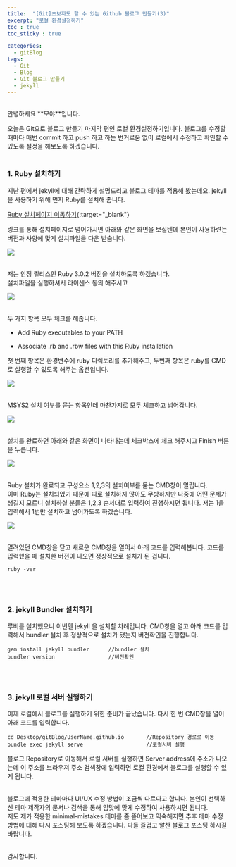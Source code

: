 ```yaml
---
title:  "[Git]초보자도 할 수 있는 Github 블로그 만들기(3)"
excerpt: "로컬 환경설정하기"
toc : true
toc_sticky : true

categories:
  - gitBlog
tags: 
  - Git 
  - Blog
  - Git 블로그 만들기
  - jekyll
---
```


<br/>
안녕하세요 **모야**입니다.

오늘은 Git으로 블로그 만들기 마지막 편인 로컬 환경설정하기입니다.
블로그를 수정할 때마다 매번 commit 하고 push 하고 하는 번거로움 없이 로컬에서 수정하고 확인할 수 있도록
설정을 해보도록 하겠습니다.<br/><br/>


### 1. Ruby 설치하기

지난 편에서 jekyll에 대해 간략하게 설명드리고 블로그 테마를 적용해 봤는데요. jekyll을 사용하기 위해 먼저 Ruby를 설치해 줍니다.

 [Ruby 설치페이지 이동하기](https://rubyinstaller.org/downloads/){:target="_blank"}

링크를 통해 설치페이지로 넘어가시면 아래와 같은 화면을 보실텐데 본인이 사용하련는 버전과 사양에 맞게 설치파일을 다운 받습니다.

<img src="/assets/images/ruby_install_page.PNG"><br/><br/>


저는 안정 릴리스인 Ruby 3.0.2 버전을 설치하도록 하겠습니다.<br/>
설치파일을 실행하셔서 라이센스 동의 해주시고

<img src="/assets/images/ruby_install_license.PNG"><br/><br/>


두 가지 항목 모두 체크를 해줍니다.

* Add Ruby executables to your PATH
  
* Associate .rb and .rbw files with this Ruby installation


첫 번째 항목은 환경변수에 ruby 디렉토리를 추가해주고, 두번째 항목은 ruby를 CMD로 실행할 수 있도록 해주는 옵션입니다.

<img src="/assets/images/ruby_install_setup.PNG"><br/><br/>


MSYS2 설치 여부를 묻는 항목인데 마찬가지로 모두 체크하고 넘어갑니다.

<img src="/assets/images/ruby_install_setup2.PNG"><br/><br/>


설치를 완료하면 아래와 같은 화면이 나타나는데 체크박스에 체크 해주시고 Finish 버튼을 누릅니다.

<img src="/assets/images/ruby_install_complete.PNG"><br/><br/>


Ruby 설치가 완료되고 구성요소 1,2,3의 설치여부를 묻는 CMD창이 열립니다.<br/> 이미 Ruby는 설치되었기 때문에 따로 설치하지 않아도 무방하지만 나중에 어떤 문제가 생길지 모르니 설치하실 분들은 1,2,3 순서대로 입력하여 진행하시면 됩니다. 저는 1을 입력해서 1번만 설치하고 넘어가도록 하겠습니다.

<img src="/assets/images/ruby_cmd1.PNG"><br/><br/>


열려있던 CMD창을 닫고 새로운 CMD창을 열어서 아래 코드를 입력해봅니다.
코드를 입력했을 때 설치한 버전이 나오면 정상적으로 설치가 된 겁니다.

    ruby -ver

<br/><br/>



### 2. jekyll Bundler 설치하기


루비를 설치했으니 이번엔 jekyll 을 설치할 차례입니다. CMD창을 열고 아래 코드를 입력해서
bundler 설치 후 정상적으로 설치가 됐는지 버전확인을 진행합니다.

    gem install jekyll bundler      //bundler 설치
    bundler version                 //버전확인


<br/><br/>

### 3. jekyll 로컬 서버 실행하기

이제 로컬에서 블로그를 실행하기 위한 준비가 끝났습니다.
다시 한 번 CMD창을 열어 아래 코드를 입력합니다.

    cd Desktop/gitBlog/UserName.github.io       //Repository 경로로 이동
    bundle exec jekyll serve                    //로컬서버 실행

블로그 Repository로 이동해서 로컬 서버를 실행하면 Server address에 주소가 나오는데 이 주소를 브라우저 주소 검색창에 입력하면 로컬 환경에서 블로그를 실행할 수 있게 됩니다.<br/><br/>



블로그에 적용한 테마마다 UI/UX 수정 방법이 조금씩 다르다고 합니다. 본인이 선택하신 테마 제작자의 문서나 검색을 통해 입맛에 맞게 수정하여 사용하시면 됩니다.<br/> 저도 제가 적용한 minimal-mistakes 테마를 좀 뜯어보고 익숙해지면 추후 테마 수정 방법에 대해 다시 포스팅해 보도록 하겠습니다. 다들 즐겁고 알찬 블로그 포스팅 하시길 바랍니다.<br/><br/>

감사합니다.<br/><br/>






